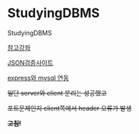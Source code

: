 # StudyingDBMS
StudyingDBMS

[참고강좌](https://ndb796.tistory.com/217?category=1030599)


[JSON검증사이트](https://jsonlint.com/)


[express와 mysql 연동](https://codingcoding.tistory.com/449)


~~일단 server와 client 분리는 성공했고~~

~~포트문제인지 client쪽에서 header 오류가 발생~~

__~~고침!~~__

